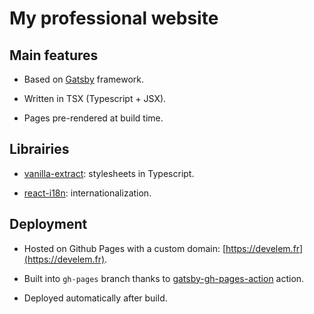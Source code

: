 <!-- markdownlint-disable MD001 MD013 -->

# My professional website

## Main features

* Based on [Gatsby](https://www.gatsbyjs.com) framework.

* Written in TSX (Typescript + JSX).

* Pages pre-rendered at build time.

## Librairies

* [vanilla-extract](https://vanilla-extract.style/): stylesheets in Typescript.

* [react-i18n](https://react.i18next.com/): internationalization.

## Deployment

* Hosted on Github Pages with a custom domain: [https://develem.fr](https://develem.fr).

* Built into `gh-pages` branch thanks to [gatsby-gh-pages-action](https://github.com/enriikke/gatsby-gh-pages-action) action.

* Deployed automatically after build.
